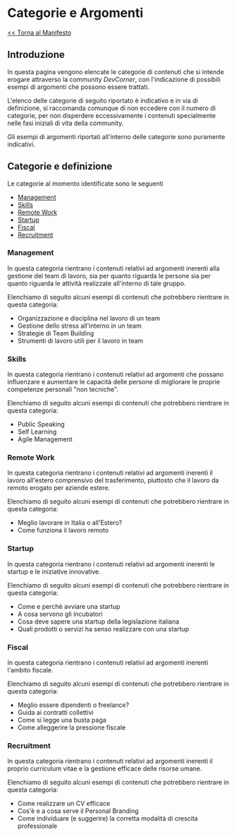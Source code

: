 # Categorie e Argomenti

[<< Torna al Manifesto](Manifesto.md)

## Introduzione

In questa pagina vengono elencate le categorie di contenuti che si intende erogare attraverso la community _DevCorner_, con l'indicazione di possibili esempi di argomenti che possono essere trattati.

L'elenco delle categorie di seguito riportato è indicativo e in via di definizione, si raccomanda comunque di non eccedere con il numero di categorie, per non disperdere eccessivamente i contenuti specialmente nelle fasi iniziali di vita della community.

Gli esempi di argomenti riportati all'interno delle categorie sono puramente indicativi.

## Categorie e definizione

Le categorie al momento identificate sono le seguenti

- [Management](###Management)
- [Skills](###Skills)
- [Remote Work](###Remote-Work)
- [Startup](###Startup)
- [Fiscal](###Fiscal)
- [Recruitment](###Recruitment)

### Management

In questa categoria rientrano i contenuti relativi ad argomenti inerenti alla gestione dei team di lavoro, sia per quanto riguarda le persone sia per quanto riguarda le attività realizzate all'interno di tale gruppo.

Elenchiamo di seguito alcuni esempi di contenuti che potrebbero rientrare in questa categoria:
- Organizzazione e disciplina nel lavoro di un team
- Gestione dello stress all'interno in un team
- Strategie di Team Building
- Strumenti di lavoro utili per il lavoro in team

### Skills

In questa categoria rientrano i contenuti relativi ad argomenti che possano influenzare e aumentare le capacità delle persone di migliorare le proprie competenze personali "non tecniche".

Elenchiamo di seguito alcuni esempi di contenuti che potrebbero rientrare in questa categoria:
- Public Speaking
- Self Learning
- Agile Management

### Remote Work

In questa categoria rientrano i contenuti relativi ad argomenti inerenti il lavoro all'estero comprensivo del trasferimento, piuttosto che il lavoro da remoto erogato per aziende estere.

Elenchiamo di seguito alcuni esempi di contenuti che potrebbero rientrare in questa categoria:
- Meglio lavorare in Italia o all'Estero?
- Come funziona il lavoro remoto

### Startup

In questa categoria rientrano i contenuti relativi ad argomenti inerenti le startup e le iniziative innovative.

Elenchiamo di seguito alcuni esempi di contenuti che potrebbero rientrare in questa categoria:
- Come e perchè avviare una startup
- A cosa servono gli incubatori
- Cosa deve sapere una startup della legislazione italiana
- Quali prodotti o servizi ha senso realizzare con una startup

### Fiscal

In questa categoria rientrano i contenuti relativi ad argomenti inerenti l'ambito fiscale.

Elenchiamo di seguito alcuni esempi di contenuti che potrebbero rientrare in questa categoria:
- Meglio essere dipendenti o freelance?
- Guida ai contratti collettivi
- Come si legge una busta paga
- Come alleggerire la pressione fiscale

### Recruitment

In questa categoria rientrano i contenuti relativi ad argomenti inerenti il proprio curriculum vitae e la gestione efficace delle risorse umane.

Elenchiamo di seguito alcuni esempi di contenuti che potrebbero rientrare in questa categoria:
- Come realizzare un CV efficace
- Cos'è e a cosa serve il Personal Branding
- Come individuare (e suggerire) la corretta modalità di crescita professionale
